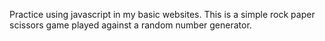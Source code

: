 Practice using javascript in my basic websites. This is a simple rock paper scissors game played against a random number generator.
